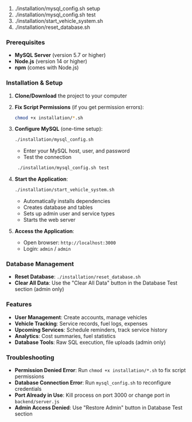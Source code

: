 
1) ./installation/mysql_config.sh setup
2) ./installation/mysql_config.sh test
3) ./installation/start_vehicle_system.sh
4) ./installation/reset_database.sh


### Prerequisites
- **MySQL Server** (version 5.7 or higher)
- **Node.js** (version 14 or higher)
- **npm** (comes with Node.js)

### Installation & Setup

1. **Clone/Download** the project to your computer

2. **Fix Script Permissions** (if you get permission errors):
   ```bash
   chmod +x installation/*.sh
   ```

3. **Configure MySQL** (one-time setup):
   ```bash
   ./installation/mysql_config.sh
   ```
   - Enter your MySQL host, user, and password
   - Test the connection

   ```bash
    ./installation/mysql_config.sh test
   ```

4. **Start the Application**:
   ```bash
   ./installation/start_vehicle_system.sh
   ```
   - Automatically installs dependencies
   - Creates database and tables
   - Sets up admin user and service types
   - Starts the web server

5. **Access the Application**:
   - Open browser: `http://localhost:3000`
   - Login: `admin` / `admin`

### Database Management

- **Reset Database**: `./installation/reset_database.sh`
- **Clear All Data**: Use the "Clear All Data" button in the Database Test section (admin only)

### Features

- **User Management**: Create accounts, manage vehicles
- **Vehicle Tracking**: Service records, fuel logs, expenses
- **Upcoming Services**: Schedule reminders, track service history
- **Analytics**: Cost summaries, fuel statistics
- **Database Tools**: Raw SQL execution, file uploads (admin only)



### Troubleshooting

- **Permission Denied Error**: Run `chmod +x installation/*.sh` to fix script permissions
- **Database Connection Error**: Run `mysql_config.sh` to reconfigure credentials
- **Port Already in Use**: Kill process on port 3000 or change port in `backend/server.js`
- **Admin Access Denied**: Use "Restore Admin" button in Database Test section





